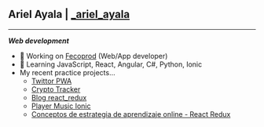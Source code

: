 ## Ariel Ayala | [_ariel_ayala](https://twitter.com/_ariel_ayala)
---
***Web development***

- 🔭 Working on [Fecoprod](http://www.fecoprod.com.py/portal/es-py) (Web/App developer)
- 🌱 Learning JavaScript, React, Angular, C#, Python, Ionic
- My recent practice projects...
  * [Twittor PWA](https://github.com/ArielAyala/twittor-chat-pwa) 
  * [Crypto Tracker](https://github.com/ArielAyala/crypto-tracker-react-native)
  * [Blog react_redux](https://github.com/ArielAyala/blog_platzi_react_redux) 
  * [Player Music Ionic](https://github.com/ArielAyala/player-music-ionic) 
  * [Conceptos de estrategia de aprendizaje online - React Redux](https://github.com/ArielAyala/conceptos-curso-de-estrategias-aprendizaje-platzi-en-react) 
  
